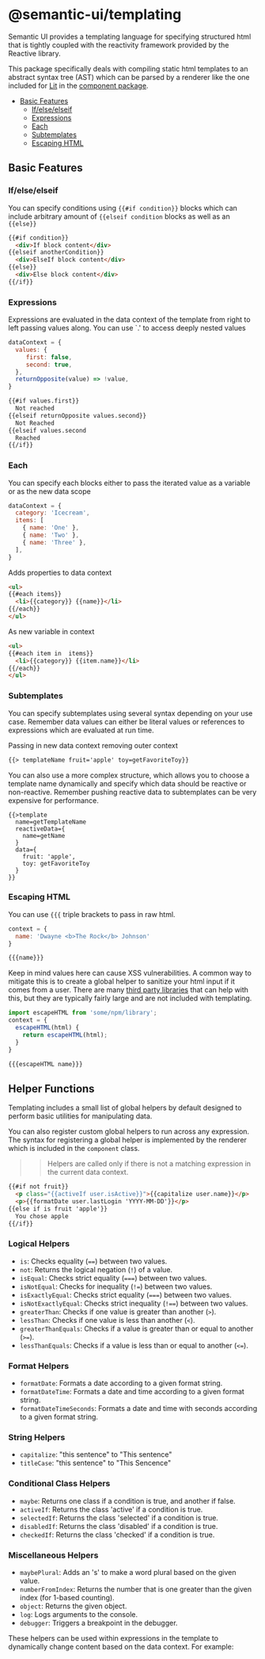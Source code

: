 # @semantic-ui/templating

Semantic UI provides a templating language for specifying structured html that is tightly coupled with the reactivity framework provided by the Reactive library.

This package specifically deals with compiling static html templates to an abstract syntax tree (AST) which can be parsed by a renderer like the one included for [Lit](https://lit.dev/) in the [component package](https://github.com/Semantic-Org/Semantic-Next/tree/main/packages/component).

<!-- TOC start  -->

- [Basic Features](#basic-features)
   * [If/else/elseif ](#ifelseelseif)
   * [Expressions](#expressions)
   * [Each](#each)
   * [Subtemplates](#subtemplates)
   * [Escaping HTML](#escaping-html)

<!-- TOC end -->

## Basic Features

### If/else/elseif 

You can specify conditions using `{{#if condition}}` blocks which can include arbitrary amount of ``{{elseif condition`` blocks as well as an `{{else}}`

```html
{{#if condition}}
  <div>If block content</div>
{{elseif anotherCondition}}
  <div>ElseIf block content</div>
{{else}}
  <div>Else block content</div>
{{/if}}
```

### Expressions

Expressions are evaluated in the data context of the template from right to left passing values along. You can use `.' to access deeply nested values

```javascript
dataContext = {
  values: {
     first: false,
     second: true,
  },
  returnOpposite(value) => !value,
}
```

```html
{{#if values.first}}
  Not reached
{{elseif returnOpposite values.second}}
  Not Reached
{{elseif values.second
  Reached
{{/if}}
```

### Each

You can specify each blocks either to pass the iterated value as a variable or as the new data scope

```javascript
dataContext = {
  category: 'Icecream',
  items: [
    { name: 'One' },
    { name: 'Two' },
    { name: 'Three' },
  ],
}
```
Adds properties to data context
```html
<ul>
{{#each items}}
  <li>{{category}} {{name}}</li>
{{/each}}
</ul>
```

As new variable in context

```html
<ul>
{{#each item in  items}}
  <li>{{category}} {{item.name}}</li>
{{/each}}
</ul>
```

### Subtemplates

You can specify subtemplates using several syntax depending on your use case. Remember data values can either be literal values or references to expressions which are evaluated at run time.

Passing in new data context removing outer context
```html
{{> templateName fruit='apple' toy=getFavoriteToy}}
```
You can also use a more complex structure, which allows you to choose a template name dynamically and specify which data should be reactive or non-reactive. Remember pushing reactive data to subtemplates can be very expensive for performance.
```
{{>template
  name=getTemplateName
  reactiveData={
    name=getName
  }
  data={
    fruit: 'apple',
    toy: getFavoriteToy
  }
}}
```

### Escaping HTML

You can use `{{{` triple brackets to pass in raw html. 
```javascript
context = {
  name: 'Dwayne <b>The Rock</b> Johnson'
}
```

```html
{{{name}}}
```

Keep in mind values here can cause XSS vulnerabilities. A common way to mitigate this is to create a global helper to sanitize your html input if it comes from a user. There are many [third party libraries](https://github.com/apostrophecms/sanitize-html) that can help with this, but they are typically fairly large and are not included with templating.
```javascript
import escapeHTML from 'some/npm/library';
context = {
  escapeHTML(html) {
    return escapeHTML(html);
  }
}
```

```html
{{{escapeHTML name}}}
```

## Helper Functions

Templating includes a small list of global helpers by default designed to perform basic utilities for manipulating data.

You can also register custom global helpers to run across any expression.  The syntax for registering a global helper is implemented by the renderer which is included in the `component` class.

>> Helpers are called only if there is not a matching expression in the current data context.


```html
{{#if not fruit}}
  <p class="{{activeIf user.isActive}}">{{capitalize user.name}}</p>
  <p>{{formatDate user.lastLogin 'YYYY-MM-DD'}}</p>
{{else if is fruit 'apple'}}
  You chose apple
{{/if}}
```

### Logical Helpers
- `is`: Checks equality (`==`) between two values.
- `not`: Returns the logical negation (`!`) of a value.
- `isEqual`: Checks strict equality (`===`) between two values.
- `isNotEqual`: Checks for inequality (`!=`) between two values.
- `isExactlyEqual`: Checks strict equality (`===`) between two values.
- `isNotExactlyEqual`: Checks strict inequality (`!==`) between two values.
- `greaterThan`: Checks if one value is greater than another (`>`).
- `lessThan`: Checks if one value is less than another (`<`).
- `greaterThanEquals`: Checks if a value is greater than or equal to another (`>=`).
- `lessThanEquals`: Checks if a value is less than or equal to another (`<=`).

### Format Helpers
- `formatDate`: Formats a date according to a given format string.
- `formatDateTime`: Formats a date and time according to a given format string.
- `formatDateTimeSeconds`: Formats a date and time with seconds according to a given format string.

### String Helpers
- `capitalize`: "this sentence" to "This sentence"
- `titleCase`: "this sentence" to "This Sencence"

### Conditional Class Helpers
- `maybe`: Returns one class if a condition is true, and another if false.
- `activeIf`: Returns the class 'active' if a condition is true.
- `selectedIf`: Returns the class 'selected' if a condition is true.
- `disabledIf`: Returns the class 'disabled' if a condition is true.
- `checkedIf`: Returns the class 'checked' if a condition is true.

### Miscellaneous Helpers
- `maybePlural`: Adds an 's' to make a word plural based on the given value.
- `numberFromIndex`: Returns the number that is one greater than the given index (for 1-based counting).
- `object`: Returns the given object.
- `log`: Logs arguments to the console.
- `debugger`: Triggers a breakpoint in the debugger.

These helpers can be used within expressions in the template to dynamically change content based on the data context. For example:
